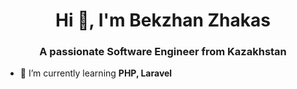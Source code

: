 <h1 align="center">Hi 👋, I'm Bekzhan Zhakas</h1>
<h3 align="center">A passionate Software Engineer from Kazakhstan</h3>

- 🐘 I’m currently learning **PHP, Laravel**

